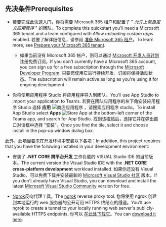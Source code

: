 ## <a name="prerequisites"></a><span data-ttu-id="1ff35-101">先决条件</span><span class="sxs-lookup"><span data-stu-id="1ff35-101">Prerequisites</span></span>

- <span data-ttu-id="1ff35-102">若要完成此快速入门，你将需要 Microsoft 365 租户和配置了 " *允许上载自定义应用程序* " 的团队。</span><span class="sxs-lookup"><span data-stu-id="1ff35-102">To complete this quickstart you'll need a Microsoft 365 tenant and a team configured with *Allow uploading custom apps* enabled.</span></span> <span data-ttu-id="1ff35-103">若要了解详细信息，请参阅 [准备 Microsoft 365 租户](~/concepts/build-and-test/prepare-your-o365-tenant.md)。</span><span class="sxs-lookup"><span data-stu-id="1ff35-103">To learn more, see [Prepare your Microsoft 365 tenant](~/concepts/build-and-test/prepare-your-o365-tenant.md).</span></span>
  - <span data-ttu-id="1ff35-104">如果当前没有 Microsoft 365 帐户，则可以通过 [Microsoft 开发人员计划](https://developer.microsoft.com/en-us/microsoft-365/dev-program)注册免费订阅。</span><span class="sxs-lookup"><span data-stu-id="1ff35-104">If you don't currently have a Microsoft 365 account, you can sign up for a free subscription through the [Microsoft Developer Program](https://developer.microsoft.com/en-us/microsoft-365/dev-program).</span></span> <span data-ttu-id="1ff35-105">只要您使用它进行持续开发，订阅将保持活动状态。</span><span class="sxs-lookup"><span data-stu-id="1ff35-105">The subscription will remain active as long as you're using it for ongoing development.</span></span>

- <span data-ttu-id="1ff35-106">你将使用应用程序 Studio 将应用程序导入到团队。</span><span class="sxs-lookup"><span data-stu-id="1ff35-106">You'll use App Studio to import your application to Teams.</span></span> <span data-ttu-id="1ff35-107">若要在团队应用程序的左下角安装应用程序 Studio 选择 **应用** ![ 商店应用程序 ](~/assets/images/tab-images/storeApp.png) ，请搜索应用程序 studio。</span><span class="sxs-lookup"><span data-stu-id="1ff35-107">To install App Studio select **Apps** ![Store App](~/assets/images/tab-images/storeApp.png) at the bottom-left corner of the Teams app, and search for App Studio.</span></span> <span data-ttu-id="1ff35-108">找到该磁贴后，选择它并在弹出窗口对话框中选择 "安装"。</span><span class="sxs-lookup"><span data-stu-id="1ff35-108">Once you find the tile, select it and choose install in the pop-up window dialog box.</span></span>

<span data-ttu-id="1ff35-109">此外，此项目要求在开发环境中安装以下各项：</span><span class="sxs-lookup"><span data-stu-id="1ff35-109">In addition, this project requires that you have the following installed in your development environment:</span></span>

- <span data-ttu-id="1ff35-110">安装了 **.NET CORE 跨平台开发** 工作负载的 VISUAL Studio IDE 的当前版本。</span><span class="sxs-lookup"><span data-stu-id="1ff35-110">The current version the Visual Studio IDE with the **.NET CORE cross-platform development** workload installed.</span></span> <span data-ttu-id="1ff35-111">如果你还没有 Visual Studio，可以免费下载并安装最新的 [Microsoft Visual Studio 社区](https://visualstudio.microsoft.com/downloads) 版本。</span><span class="sxs-lookup"><span data-stu-id="1ff35-111">If you don't already have Visual Studio, you can download and install the latest [Microsoft Visual Studio Community](https://visualstudio.microsoft.com/downloads) version for free.</span></span>

- <span data-ttu-id="1ff35-112">[Ngrok](https://ngrok.com)反向代理工具。</span><span class="sxs-lookup"><span data-stu-id="1ff35-112">The [ngrok](https://ngrok.com) reverse proxy tool.</span></span> <span data-ttu-id="1ff35-113">您将使用 ngrok 创建到本地运行的 web 服务器的公开可用 HTTPS 终结点的隧道。</span><span class="sxs-lookup"><span data-stu-id="1ff35-113">You'll use ngrok to create a tunnel to your locally running web server's publicly-available HTTPS endpoints.</span></span> <span data-ttu-id="1ff35-114">你可以 [在此处下载它](https://ngrok.com/download)。</span><span class="sxs-lookup"><span data-stu-id="1ff35-114">You can [download it here](https://ngrok.com/download).</span></span>
